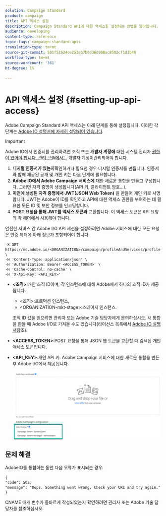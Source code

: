 ```yaml
---
solution: Campaign Standard
product: campaign
title: API 액세스 설정
description: Campaign Standard API에 대한 액세스를 설정하는 방법을 알아봅니다.
audience: developing
content-type: reference
topic-tags: campaign-standard-apis
translation-type: tm+mt
source-git-commit: 501f52624ce253eb7b0d36d908ac8502cf1d3b48
workflow-type: tm+mt
source-wordcount: '361'
ht-degree: 1%

---
```



# API 액세스 설정 {#setting-up-api-access}

Adobe Campaign Standard API 액세스는 아래 단계를 통해 설정됩니다. 이러한 각 단계는 [Adobe IO 설명서에 자세히 설명되어 있습니다](https://www.adobe.io/authentication/auth-methods.html#!AdobeDocs/adobeio-auth/master/AuthenticationOverview/ServiceAccountIntegration.md).

>[!IMPORTANT]
>
>Adobe IO에서 인증서를 관리하려면 조직 또는 <b>개발자 계정에</b> 대한 시스템 관리자 [권한이 있어야 합니다. 관리 콘솔에서는](https://helpx.adobe.com/enterprise/using/manage-developers.html)</a> 개발자 계정이관리되어야 합니다.

1. **디지털 인증서가 있는지**&#x200B;확인하거나 필요한 경우 디지털 인증서를 만듭니다. 인증서와 함께 제공된 공개 및 개인 키는 다음 단계에 필요합니다.
1. **Adobe IO에서 Adobe Campaign 서비스에** 대한 새로운 통합을 만들고 구성합니다. 그러면 자격 증명이 생성됩니다(API 키, 클라이언트 암호...).
1. **이전에 생성된 자격 증명에서 JWT(JSON Web Token)** 을 만들어 개인 키로 서명합니다. JWT는 Adobe이 ID를 확인하고 API에 대한 액세스 권한을 부여하는 데 필요한 모든 ID 및 보안 정보를 인코딩합니다.
1. **POST 요청을 통해 JWT를 액세스 토큰과** 교환합니다. 이 액세스 토큰은 API 요청의 각 헤더에서 사용해야 합니다.

안전한 서비스 간 Adobe I/O API 세션을 설정하려면 Adobe 서비스에 대한 모든 요청은 인증 헤더에 아래 정보가 포함되어야 합니다.

```
-X GET https://mc.adobe.io/<ORGANIZATION>/campaign/profileAndServices/profile \
-H 'Content-Type: application/json' \
-H 'Authorization: Bearer <ACCESS_TOKEN>' \
-H 'Cache-Control: no-cache' \
-H 'X-Api-Key: <API_KEY>'
```

* **&lt;조직>**:개인 조직 ID이며, 각 인스턴스에 대해 Adobe에서 하나의 조직 ID가 제공됩니다.

   * &lt;조직>:프로덕션 인스턴스,
   * &lt;ORGANIZATION-mkt-stage>:스테이지 인스턴스.

   조직 ID 값을 얻으려면 관리자 또는 Adobe 기술 담당자에게 문의하십시오. 새 통합을 만들 때 Adobe I/O로 가져올 수도 있습니다(라이선스 목록에서 <a href="https://www.adobe.io/authentication.html">Adobe IO 설명서</a>참조).

* **&lt;ACCESS_TOKEN>**:POST 요청을 통해 JSON 웹 토큰을 교환할 때 검색된 개인 액세스 토큰입니다.

* **&lt;API_KEY>**:개인 API 키. Adobe Campaign 서비스에 대한 새로운 통합을 만든 후 Adobe I/O에서 제공됩니다.

   ![대체 텍스트](assets/tenant.png)

## 문제 해결

AdobeIO를 통합하는 동안 다음 오류가 표시되는 경우:

```
{ 
"code": 502, 
"message": "Oops. Something went wrong. Check your URI and try again." 
}
```


CNAME 매개 변수가 올바르게 작성되었는지 확인하려면 관리자 또는 Adobe 기술 담당자를 참조하십시오.